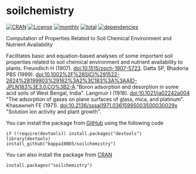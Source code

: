 # soilchemistry
[![CRAN](http://www.r-pkg.org/badges/version/soilchemistry)](https://CRAN.R-project.org/package=soilchemistry) [![License](https://img.shields.io/badge/license-GPL%20%28%3E=%203%29-lightgrey.svg?style=flat)](http://www.gnu.org/licenses/gpl-3.0.html) [![monthly](http://cranlogs.r-pkg.org/badges/soilchemistry)]( http://cranlogs.r-pkg.org/badges/soilchemistry) [![total](http://cranlogs.r-pkg.org/badges/grand-total/soilchemistry)](http://cranlogs.r-pkg.org/badges/grand-total/soilchemistry)  [![dependencies](https://tinyverse.netlify.com/badge/soilchemistry)]( https://CRAN.R-project.org/package=soilchemistry)

Computation of Properties Related to Soil Chemical Environment and Nutrient Availability

Facilitates basic and equation-based analyses of some important soil properties related to soil chemical environment and nutrient availability to plants. Freundlich H (1907). <doi:10.1515/zpch-1907-5723>. Datta SP, Bhadoria PBS (1999). <doi:10.1002%2F%28SICI%291522-2624%28199903%29162%3A2%3C183%3A%3AAID-JPLN183%3E3.0.CO%3B2-A>."Boron adsorption and desorption in some acid soils of West Bengal, India". Langmuir I (1918). <doi:10.1021/ja02242a004> "The adsorption of gases on plane surfaces of glass, mica, and platinum". Khasawneh FE (1971). <doi:10.2136/sssaj1971.03615995003500030029x> "Solution ion activity and plant growth".

You can install the package from [GitHub](https://github.com/bappa10085/soilchemistry) using the following code
```
if (!require(devtools)) install.packages("devtools")
library(devtools)
install_github("bappa10085/soilchemistry")
```
You can also install the package from [CRAN](https://cran.r-project.org/web/packages/soilchemistry/index.html)
```
install.packages("soilchemistry")
```
